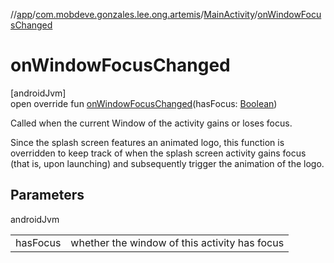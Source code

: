 //[app](../../../index.md)/[com.mobdeve.gonzales.lee.ong.artemis](../index.md)/[MainActivity](index.md)/[onWindowFocusChanged](on-window-focus-changed.md)

# onWindowFocusChanged

[androidJvm]\
open override fun [onWindowFocusChanged](on-window-focus-changed.md)(hasFocus: [Boolean](https://kotlinlang.org/api/latest/jvm/stdlib/kotlin/-boolean/index.html))

Called when the current Window of the activity gains or loses focus.

Since the splash screen features an animated logo, this function is overridden to keep track of when the splash screen activity gains focus (that is, upon launching) and subsequently trigger the animation of the logo.

## Parameters

androidJvm

| | |
|---|---|
| hasFocus | whether the window of this activity has focus |
